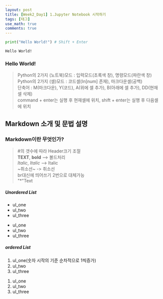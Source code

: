 ```yaml
---
layout: post
title: [Week2_Day1] 1.Jupyter Notebook 시작하기
tags: [태그]
use_math: true
comments: true
---
```

```python
print("Hello World!") # Shift + Enter
```

    Hello World!
    

### Hello World!

> Python의 2가지 (노트북)모드 : 입력모드(초록색 창), 명령모드(파란색 창)<br>
> Python의 2가지 (셀)모드 : 코드셀(In[num] 존재), 마크다운셀(공백)<br>
> 단축어 : M(마크다운), Y(코드), A(위에 셀 추가), B(아래에 셀 추가), DD(현재 셀 삭제)<br>
> command + enter는 실행 후 현재셀에 위치, shift + enter는 실행 후 다음셀에 위치<br>

## Markdown 소개 및 문법 설명

### Markdown이란 무엇인가?
> #의 갯수에 따라 Header크기 조절<br>
> **TEXT**, __bold__ --> 볼드처리<br>
> *Italic*, _Italic_ --> Italic<br>
> ~취소선~ -> 취소선  
> br대신에 띄어쓰기 2번으로 대체가능  
> "*"Text

##### Unordered List
- ul_one
- ul_two
- ul_three
 * ul_one
 * ul_two
 * ul_three

##### ordered List
1. ul_one(숫자 시작의 기준 순차적으로 1씩증가)
2. ul_two
3. ul_three  
 1) ul_one  
 2) ul_two  
 3) ul_three



```python

```


```python

```


```python

```
